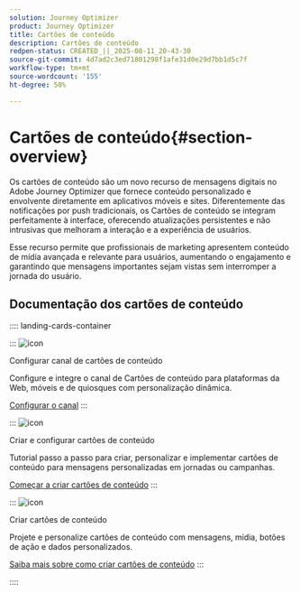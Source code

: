 ```yaml
---
solution: Journey Optimizer
product: Journey Optimizer
title: Cartões de conteúdo
description: Cartões de conteúdo
redpen-status: CREATED_||_2025-08-11_20-43-30
source-git-commit: 4d7ad2c3ed71801298f1afe31d0e29d7bb1d5c7f
workflow-type: tm+mt
source-wordcount: '155'
ht-degree: 50%

---
```



# Cartões de conteúdo{#section-overview}

Os cartões de conteúdo são um novo recurso de mensagens digitais no Adobe Journey Optimizer que fornece conteúdo personalizado e envolvente diretamente em aplicativos móveis e sites. Diferentemente das notificações por push tradicionais, os Cartões de conteúdo se integram perfeitamente à interface, oferecendo atualizações persistentes e não intrusivas que melhoram a interação e a experiência de usuários.

Esse recurso permite que profissionais de marketing apresentem conteúdo de mídia avançada e relevante para usuários, aumentando o engajamento e garantindo que mensagens importantes sejam vistas sem interromper a jornada do usuário.

## Documentação dos cartões de conteúdo

:::: landing-cards-container

:::
![icon](https://cdn.experienceleague.adobe.com/icons/gear.svg?lang=pt-BR)

Configurar canal de cartões de conteúdo

Configure e integre o canal de Cartões de conteúdo para plataformas da Web, móveis e de quiosques com personalização dinâmica.

[Configurar o canal](configure-landing-page.md)
:::

:::
![icon](https://cdn.experienceleague.adobe.com/icons/circle-play.svg?lang=pt-BR)

Criar e configurar cartões de conteúdo

Tutorial passo a passo para criar, personalizar e implementar cartões de conteúdo para mensagens personalizadas em jornadas ou campanhas.

[Começar a criar cartões de conteúdo](../using/content-card/create-content-card.md)
:::

:::
![icon](https://cdn.experienceleague.adobe.com/icons/puzzle-piece.svg?lang=pt-BR)

Criar cartões de conteúdo

Projete e personalize cartões de conteúdo com mensagens, mídia, botões de ação e dados personalizados.

[Saiba mais sobre como criar cartões de conteúdo](../using/content-card/design-content-card.md)
:::

::::
